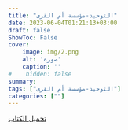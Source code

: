 ```yaml
---
title: "التوحيد-مؤسسة أم القرى"
date: 2023-06-04T01:21:13+03:00
draft: false
ShowToc: False
cover:
    image: img/2.png
    alt: 'صورة'
    caption: ''
#    hidden: false
summary: 
tags: ["التوحيد-مؤسسة أم القرى"]
categories: [""]
---
```

[تحميل الكتاب](./../../books/2.pdf)